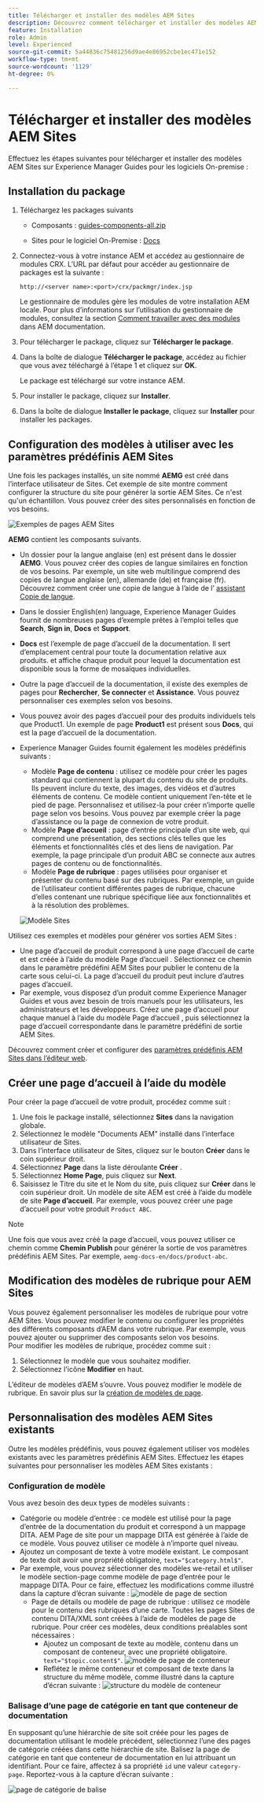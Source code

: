 ```yaml
---
title: Télécharger et installer des modèles AEM Sites
description: Découvrez comment télécharger et installer des modèles AEM Sites
feature: Installation
role: Admin
level: Experienced
source-git-commit: 5a44836c75481256d9ae4e86952cbe1ec471e152
workflow-type: tm+mt
source-wordcount: '1129'
ht-degree: 0%

---
```



# Télécharger et installer des modèles AEM Sites

Effectuez les étapes suivantes pour télécharger et installer des modèles AEM Sites sur Experience Manager Guides pour les logiciels On-premise :


## Installation du package

1. Téléchargez les packages suivants

   - Composants : [guides-components-all.zip](https://github.com/adobe/aemg-sites-components/releases/tag/v1.0.0)

   - Sites pour le logiciel On-Premise : [Docs](https://github.com/adobe/aemg-docs/releases/tag/v1.0.0)

1. Connectez-vous à votre instance AEM et accédez au gestionnaire de modules CRX. L’URL par défaut pour accéder au gestionnaire de packages est la suivante :

   ```http
   http://<server name>:<port>/crx/packmgr/index.jsp
   ```

   Le gestionnaire de modules gère les modules de votre installation AEM locale. Pour plus d’informations sur l’utilisation du gestionnaire de modules, consultez la section [Comment travailler avec des modules](https://helpx.adobe.com/fr/experience-manager/6-5/sites/administering/using/package-manager.html) dans AEM documentation.

1. Pour télécharger le package, cliquez sur **Télécharger le package**.

1. Dans la boîte de dialogue **Télécharger le package**, accédez au fichier que vous avez téléchargé à l’étape 1 et cliquez sur **OK**.

   Le package est téléchargé sur votre instance AEM.

1. Pour installer le package, cliquez sur **Installer**.

1. Dans la boîte de dialogue **Installer le package**, cliquez sur **Installer** pour installer les packages.


## Configuration des modèles à utiliser avec les paramètres prédéfinis AEM Sites

Une fois les packages installés, un site nommé **AEMG** est créé dans l’interface utilisateur de Sites. Cet exemple de site montre comment configurer la structure du site pour générer la sortie AEM Sites. Ce n&#39;est qu&#39;un échantillon. Vous pouvez créer des sites personnalisés en fonction de vos besoins.

![Exemples de pages AEM Sites](assets/aemg-sites-sample-pages.png)


**AEMG** contient les composants suivants.
- Un dossier pour la langue anglaise (en) est présent dans le dossier **AEMG**. Vous pouvez créer des copies de langue similaires en fonction de vos besoins. Par exemple, un site web multilingue comprend des copies de langue anglaise (en), allemande (de) et française (fr).  Découvrez comment créer une copie de langue à l’aide de l’ [assistant Copie de langue](https://experienceleague.adobe.com/en/docs/experience-manager-65/content/sites/administering/introduction/tc-wizard).
- Dans le dossier English(en) language, Experience Manager Guides fournit de nombreuses pages d’exemple prêtes à l’emploi telles que **Search**, **Sign in**, **Docs** et **Support**.

- **Docs** est l’exemple de page d’accueil de la documentation. Il sert d’emplacement central pour toute la documentation relative aux produits.
et affiche chaque produit pour lequel la documentation est disponible sous la forme de mosaïques individuelles.

- Outre la page d’accueil de la documentation, il existe des exemples de pages pour **Rechercher**, **Se connecter** et **Assistance**. Vous pouvez personnaliser ces exemples selon vos besoins.
- Vous pouvez avoir des pages d’accueil pour des produits individuels tels que Product1. Un exemple de page **Product1** est présent sous **Docs**, qui est la page d’accueil de la documentation.

- Experience Manager Guides fournit également les modèles prédéfinis suivants :

   - Modèle **Page de contenu** : utilisez ce modèle pour créer les pages standard qui contiennent la plupart du contenu du site de produits. Ils peuvent inclure du texte, des images, des vidéos et d’autres éléments de contenu. Ce modèle contient uniquement l’en-tête et le pied de page. Personnalisez et utilisez-la pour créer n’importe quelle page selon vos besoins. Vous pouvez par exemple créer la page d’assistance ou la page de connexion de votre produit.
   - Modèle **Page d’accueil** : page d’entrée principale d’un site web, qui comprend une présentation, des sections clés telles que les éléments et fonctionnalités clés et des liens de navigation. Par exemple, la page principale d’un produit ABC se connecte aux autres pages de contenu ou de fonctionnalités.
   - Modèle **Page de rubrique** : pages utilisées pour organiser et présenter du contenu basé sur des rubriques. Par exemple, un guide de l’utilisateur contient différentes pages de rubrique, chacune d’elles contenant une rubrique spécifique liée aux fonctionnalités et à la résolution des problèmes.

  ![Modèle Sites](assets/sites-ui-templates.png)

Utilisez ces exemples et modèles pour générer vos sorties AEM Sites :
- Une page d’accueil de produit correspond à une page d’accueil de carte et est créée à l’aide du modèle Page d’accueil . Sélectionnez ce chemin dans le paramètre prédéfini AEM Sites pour publier le contenu de la carte sous celui-ci. La page d’accueil du produit peut inclure d’autres pages d’accueil.
- Par exemple, vous disposez d’un produit comme Experience Manager Guides et vous avez besoin de trois manuels pour les utilisateurs, les administrateurs et les développeurs.  Créez une page d’accueil pour chaque manuel à l’aide du modèle Page d’accueil , puis sélectionnez la page d’accueil correspondante dans le paramètre prédéfini de sortie AEM Sites.

Découvrez comment créer et configurer des [paramètres prédéfinis AEM Sites dans l’éditeur web](../user-guide/generate-output-aem-site-web-editor.md).

## Créer une page d’accueil à l’aide du modèle

Pour créer la page d’accueil de votre produit, procédez comme suit :
1. Une fois le package installé, sélectionnez **Sites** dans la navigation globale.
1. Sélectionnez le modèle &quot;Documents AEM&quot; installé dans l’interface utilisateur de Sites.
1. Dans l’interface utilisateur de Sites, cliquez sur le bouton **Créer** dans le coin supérieur droit.
1. Sélectionnez **Page** dans la liste déroulante **Créer** .
1. Sélectionnez **Home Page**, puis cliquez sur **Next**.
1. Saisissez le Titre du site et le Nom du site, puis cliquez sur **Créer** dans le coin supérieur droit. Un modèle de site AEM est créé à l’aide du modèle de site **Page d’accueil**. Par exemple, vous pouvez créer une page d’accueil pour votre produit `Product ABC`.


>[!NOTE]
>
>Une fois que vous avez créé la page d’accueil, vous pouvez utiliser ce chemin comme **Chemin Publish** pour générer la sortie de vos paramètres prédéfinis AEM Sites. Par exemple, `aemg-docs-en/docs/product-abc`.

## Modification des modèles de rubrique pour AEM Sites

Vous pouvez également personnaliser les modèles de rubrique pour votre AEM Sites. Vous pouvez modifier le contenu ou configurer les propriétés des différents composants d’AEM dans votre rubrique. Par exemple, vous pouvez ajouter ou supprimer des composants selon vos besoins.\
Pour modifier les modèles de rubrique, procédez comme suit :
1. Sélectionnez le modèle que vous souhaitez modifier.
1. Sélectionnez l&#39;icône **Modifier** en haut.

L’éditeur de modèles d’AEM s’ouvre. Vous pouvez modifier le modèle de rubrique. En savoir plus sur la [création de modèles de page](https://experienceleague.adobe.com/en/docs/experience-manager-65/content/sites/authoring/siteandpage/templates#editing-a-template-structure-template-author).


## Personnalisation des modèles AEM Sites existants

Outre les modèles prédéfinis, vous pouvez également utiliser vos modèles existants avec les paramètres prédéfinis AEM Sites. Effectuez les étapes suivantes pour personnaliser les modèles AEM Sites existants :

### Configuration de modèle

Vous avez besoin des deux types de modèles suivants :

- Catégorie ou modèle d’entrée : ce modèle est utilisé pour la page d’entrée de la documentation du produit et correspond à un mappage DITA.  AEM Page de site pour un mappage DITA est générée à l’aide de ce modèle. Vous pouvez utiliser ce modèle à n’importe quel niveau.
- Ajoutez un composant de texte à votre modèle existant. Le composant de texte doit avoir une propriété obligatoire, `text="$category.html$"`.
- Par exemple, vous pouvez sélectionner des modèles we-retail et utiliser le modèle section-page comme modèle de page d’entrée pour le mappage DITA. Pour ce faire, effectuez les modifications comme illustré dans la capture d’écran suivante :
  ![modèle de page de section](assets/customize-existing-aem-templates-section.png)
   - Page de détails ou modèle de page de rubrique : utilisez ce modèle pour le contenu des rubriques d’une carte. Toutes les pages Sites de contenu DITA/XML sont créées à l’aide de modèles de page de rubrique. Pour créer ces modèles, deux conditions préalables sont nécessaires :
      - Ajoutez un composant de texte au modèle, contenu dans un composant de conteneur, avec une propriété obligatoire. `text="$topic.content$"`.
        ![modèle de page de conteneur](assets/customize-existing-aem-templates-container.png)
      - Reflétez le même conteneur et composant de texte dans la structure du même modèle, comme illustré dans la capture d’écran suivante :
        ![structure du modèle de conteneur](assets/customize-existing-aem-templates-structure.png)

### Balisage d’une page de catégorie en tant que conteneur de documentation

En supposant qu’une hiérarchie de site soit créée pour les pages de documentation utilisant le modèle précédent, sélectionnez l’une des pages de catégorie créées dans cette hiérarchie de site. Balisez la page de catégorie en tant que conteneur de documentation en lui attribuant un identifiant.
Pour ce faire, affectez à sa propriété `id` une valeur `category-page`. Reportez-vous à la capture d’écran suivante :

![page de catégorie de balise](assets/customize-existing-aem-templates-tagging.png)